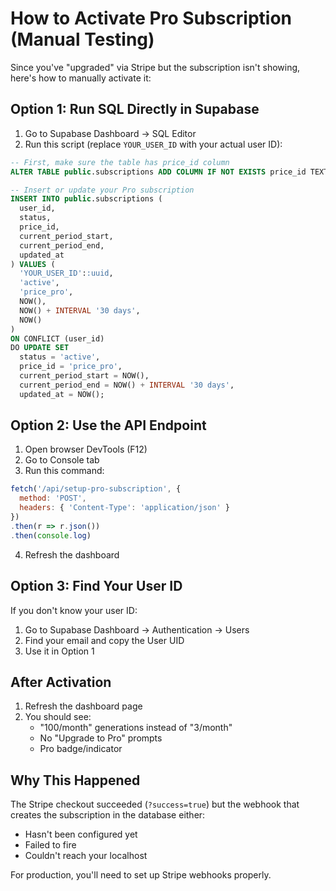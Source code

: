 # How to Activate Pro Subscription (Manual Testing)

Since you've "upgraded" via Stripe but the subscription isn't showing, here's how to manually activate it:

## Option 1: Run SQL Directly in Supabase

1. Go to Supabase Dashboard → SQL Editor
2. Run this script (replace `YOUR_USER_ID` with your actual user ID):

```sql
-- First, make sure the table has price_id column
ALTER TABLE public.subscriptions ADD COLUMN IF NOT EXISTS price_id TEXT;

-- Insert or update your Pro subscription
INSERT INTO public.subscriptions (
  user_id,
  status,
  price_id,
  current_period_start,
  current_period_end,
  updated_at
) VALUES (
  'YOUR_USER_ID'::uuid,
  'active',
  'price_pro',
  NOW(),
  NOW() + INTERVAL '30 days',
  NOW()
)
ON CONFLICT (user_id) 
DO UPDATE SET
  status = 'active',
  price_id = 'price_pro',
  current_period_start = NOW(),
  current_period_end = NOW() + INTERVAL '30 days',
  updated_at = NOW();
```

## Option 2: Use the API Endpoint

1. Open browser DevTools (F12)
2. Go to Console tab
3. Run this command:

```javascript
fetch('/api/setup-pro-subscription', {
  method: 'POST',
  headers: { 'Content-Type': 'application/json' }
})
.then(r => r.json())
.then(console.log)
```

4. Refresh the dashboard

## Option 3: Find Your User ID

If you don't know your user ID:

1. Go to Supabase Dashboard → Authentication → Users
2. Find your email and copy the User UID
3. Use it in Option 1

## After Activation

1. Refresh the dashboard page
2. You should see:
   - "100/month" generations instead of "3/month"
   - No "Upgrade to Pro" prompts
   - Pro badge/indicator

## Why This Happened

The Stripe checkout succeeded (`?success=true`) but the webhook that creates the subscription in the database either:
- Hasn't been configured yet
- Failed to fire
- Couldn't reach your localhost

For production, you'll need to set up Stripe webhooks properly.
